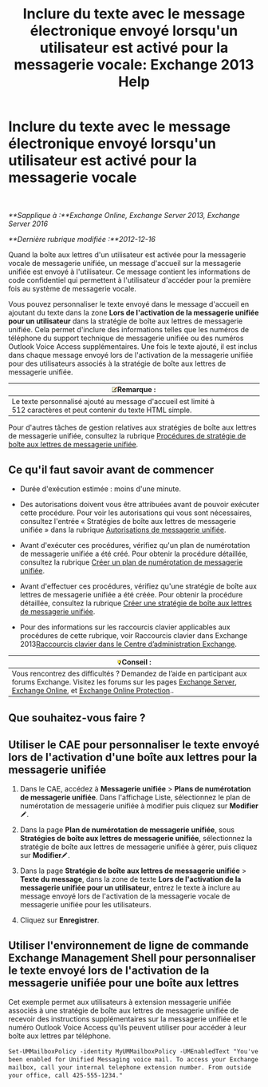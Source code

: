﻿---
title: "Inclure du texte avec le message électronique envoyé lorsqu'un utilisateur est activé pour la messagerie vocale: Exchange 2013 Help"
TOCTitle: Inclure du texte avec le message électronique envoyé lorsqu'un utilisateur est activé pour la messagerie vocale
ms:assetid: 3e8292fb-0cdb-445d-8048-a59af7c38d63
ms:mtpsurl: https://technet.microsoft.com/fr-fr/library/Bb201679(v=EXCHG.150)
ms:contentKeyID: 51407175
ms.date: 05/23/2018
mtps_version: v=EXCHG.150
ms.translationtype: MT
---

# Inclure du texte avec le message électronique envoyé lorsqu'un utilisateur est activé pour la messagerie vocale

 

_**Sapplique à :**Exchange Online, Exchange Server 2013, Exchange Server 2016_

_**Dernière rubrique modifiée :**2012-12-16_

Quand la boîte aux lettres d'un utilisateur est activée pour la messagerie vocale de messagerie unifiée, un message d'accueil sur la messagerie unifiée est envoyé à l'utilisateur. Ce message contient les informations de code confidentiel qui permettent à l'utilisateur d'accéder pour la première fois au système de messagerie vocale.

Vous pouvez personnaliser le texte envoyé dans le message d'accueil en ajoutant du texte dans la zone **Lors de l'activation de la messagerie unifiée pour un utilisateur** dans la stratégie de boîte aux lettres de messagerie unifiée. Cela permet d'inclure des informations telles que les numéros de téléphone du support technique de messagerie unifiée ou des numéros Outlook Voice Access supplémentaires. Une fois le texte ajouté, il est inclus dans chaque message envoyé lors de l'activation de la messagerie unifiée pour des utilisateurs associés à la stratégie de boîte aux lettres de messagerie unifiée.

<table>
<thead>
<tr class="header">
<th><img src="images/JJ159664.note(EXCHG.150).gif" title="Remarque" alt="Remarque" />Remarque :</th>
</tr>
</thead>
<tbody>
<tr class="odd">
<td>Le texte personnalisé ajouté au message d'accueil est limité à 512 caractères et peut contenir du texte HTML simple.</td>
</tr>
</tbody>
</table>


Pour d'autres tâches de gestion relatives aux stratégies de boîte aux lettres de messagerie unifiée, consultez la rubrique [Procédures de stratégie de boîte aux lettres de messagerie unifiée](um-mailbox-policy-procedures-exchange-2013-help.md).

## Ce qu'il faut savoir avant de commencer

  - Durée d'exécution estimée : moins d'une minute.

  - Des autorisations doivent vous être attribuées avant de pouvoir exécuter cette procédure. Pour voir les autorisations qui vous sont nécessaires, consultez l'entrée « Stratégies de boîte aux lettres de messagerie unifiée » dans la rubrique [Autorisations de messagerie unifiée](unified-messaging-permissions-exchange-2013-help.md).

  - Avant d'exécuter ces procédures, vérifiez qu'un plan de numérotation de messagerie unifiée a été créé. Pour obtenir la procédure détaillée, consultez la rubrique [Créer un plan de numérotation de messagerie unifiée](create-a-um-dial-plan-exchange-2013-help.md).

  - Avant d'effectuer ces procédures, vérifiez qu'une stratégie de boîte aux lettres de messagerie unifiée a été créée. Pour obtenir la procédure détaillée, consultez la rubrique [Créer une stratégie de boîte aux lettres de messagerie unifiée](create-a-um-mailbox-policy-exchange-2013-help.md).

  - Pour des informations sur les raccourcis clavier applicables aux procédures de cette rubrique, voir Raccourcis clavier dans Exchange 2013[Raccourcis clavier dans le Centre d’administration Exchange](keyboard-shortcuts-in-the-exchange-admin-center-exchange-online-protection-help.md).

<table>
<thead>
<tr class="header">
<th><img src="images/Bb125224.tip(EXCHG.150).gif" title="Conseil" alt="Conseil" />Conseil :</th>
</tr>
</thead>
<tbody>
<tr class="odd">
<td>Vous rencontrez des difficultés ? Demandez de l’aide en participant aux forums Exchange. Visitez les forums sur les pages <a href="https://go.microsoft.com/fwlink/p/?linkid=60612">Exchange Server</a>, <a href="https://go.microsoft.com/fwlink/p/?linkid=267542">Exchange Online</a>, et <a href="https://go.microsoft.com/fwlink/p/?linkid=285351">Exchange Online Protection</a>..</td>
</tr>
</tbody>
</table>


## Que souhaitez-vous faire ?

## Utiliser le CAE pour personnaliser le texte envoyé lors de l'activation d'une boîte aux lettres pour la messagerie unifiée

1.  Dans le CAE, accédez à **Messagerie unifiée** \> **Plans de numérotation de messagerie unifiée**. Dans l'affichage Liste, sélectionnez le plan de numérotation de messagerie unifiée à modifier puis cliquez sur **Modifier**![Icône Modifier](images/Bb124582.6f53ccb2-1f13-4c02-bea0-30690e6ea71d(EXCHG.150).gif "Icône Modifier").

2.  Dans la page **Plan de numérotation de messagerie unifiée**, sous **Stratégies de boîte aux lettres de messagerie unifiée**, sélectionnez la stratégie de boîte aux lettres de messagerie unifiée à gérer, puis cliquez sur **Modifier**![Icône Modifier](images/Bb124582.6f53ccb2-1f13-4c02-bea0-30690e6ea71d(EXCHG.150).gif "Icône Modifier").

3.  Dans la page **Stratégie de boîte aux lettres de messagerie unifiée** \> **Texte du message**, dans la zone de texte **Lors de l'activation de la messagerie unifiée pour un utilisateur**, entrez le texte à inclure au message envoyé lors de l'activation de la messagerie vocale de messagerie unifiée pour les utilisateurs.

4.  Cliquez sur **Enregistrer**.

## Utiliser l'environnement de ligne de commande Exchange Management Shell pour personnaliser le texte envoyé lors de l'activation de la messagerie unifiée pour une boîte aux lettres

Cet exemple permet aux utilisateurs à extension messagerie unifiée associés à une stratégie de boîte aux lettres de messagerie unifiée de recevoir des instructions supplémentaires sur la messagerie unifiée et le numéro Outlook Voice Access qu'ils peuvent utiliser pour accéder à leur boîte aux lettres par téléphone.

    Set-UMMailboxPolicy -identity MyUMMailboxPolicy -UMEnabledText "You've been enabled for Unified Messaging voice mail. To access your Exchange mailbox, call your internal telephone extension number. From outside your office, call 425-555-1234."

